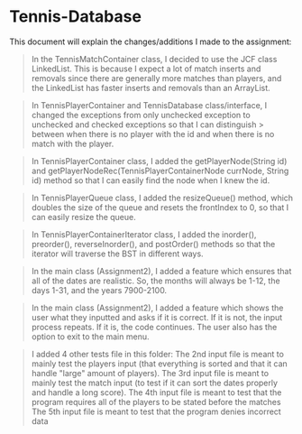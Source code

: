 # Tennis-Database

This document will explain the changes/additions I made to the assignment:

> In the TennisMatchContainer class, I decided to use the JCF class LinkedList.
> This is because I expect a lot of match inserts and removals since there are generally more matches than players, and 
> the LinkedList has faster inserts and removals than an ArrayList. 

> In TennisPlayerContainer and TennisDatabase class/interface, I changed the exceptions from only unchecked exception to unchecked and checked exceptions so that I can distinguish > between when there is no player with the id and when there is no match with the player.

> In TennisPlayerContainer class, I added the getPlayerNode(String id) and getPlayerNodeRec(TennisPlayerContainerNode currNode, String id) method so that I can easily find the node when I knew the id. 

> In TennisPlayerQueue class, I added the resizeQueue() method, which doubles the size of the queue and resets the frontIndex to 0, so that I can easily resize the queue. 

> In TennisPlayerContainerIterator class, I added the inorder(), preorder(), reverseInorder(), and postOrder() methods so that the iterator will traverse the BST in different ways.

> In the main class (Assignment2), I added a feature which ensures that all of the dates are realistic. So, the months will always be 1-12, the days 1-31, and the years 7900-2100.

> In the main class (Assignment2), I added a feature which shows the user what they inputted and asks if it is correct. If it is not, the input process repeats. If it is, the code continues. The user also has the option to exit to the main menu. 

> I added 4 other tests file in this folder: 
> The 2nd input file is meant to mainly test the players input (that everything is sorted and that it can handle "large" amount of players). 
> The 3rd input file is meant to mainly test the match input (to test if it can sort the dates properly and handle a long score).
> The 4th input file is meant to test that the program requires all of the players to be stated before the matches
> The 5th input file is meant to test that the program denies incorrect data
